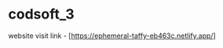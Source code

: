 # codsoft_3                                                                                                                                                                                                                 
website visit link - [https://ephemeral-taffy-eb463c.netlify.app/]
